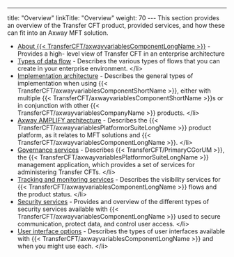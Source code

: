 ---
title: "Overview"
linkTitle: "Overview"
weight: 70
--- This section provides an overview of the Transfer CFT product, provided services, and how these can fit into an Axway MFT solution.

- [About {{< TransferCFT/axwayvariablesComponentLongName >}}](about_transfer_cft) - Provides a high- level view of Transfer CFT in an enterprise architecture
- [Types of data flow](c_data_flow_descrpt) - Describes the various types of flows that you can create in your enterprise environment.
    &lt;/li>
- [Implementation architecture](c_use_cases_cft) - Describes the general types of implementation when using {{< TransferCFT/axwayvariablesComponentShortName >}}, either with multiple {{< TransferCFT/axwayvariablesComponentShortName >}}s or in conjunction with other {{< TransferCFT/axwayvariablesCompanyName >}} products.
    &lt;/li>
- [Axway AMPLIFY architecture](suite_architecture) - Describes the {{< TransferCFT/axwayvariablesPlatformorSuiteLongName >}} product platform, as it relates to MFT solutions and {{< TransferCFT/axwayvariablesComponentLongName >}}.
    &lt;/li>
- [Governance services](c_cg_concepts) - Describes {{< TransferCFT/PrimaryCGorUM >}}, the {{< TransferCFT/axwayvariablesPlatformorSuiteLongName >}} management application, which provides a set of services for administering Transfer CFTs.
    &lt;/li>
- [Tracking and monitoring services](monitor_and_tracking_services) - Describes the visibility services for {{< TransferCFT/axwayvariablesComponentLongName >}} flows and the product status.
    &lt;/li>
- [Security services](intro_security) - Provides and overview of the different types of security services available with {{< TransferCFT/axwayvariablesComponentLongName >}} used to secure communication, protect data, and control user access.
    &lt;/li>
- [User interface options](intro_user_interfaces) - Describes the types of user interfaces available with {{< TransferCFT/axwayvariablesComponentLongName >}} and when you might use each.
    &lt;/li>
